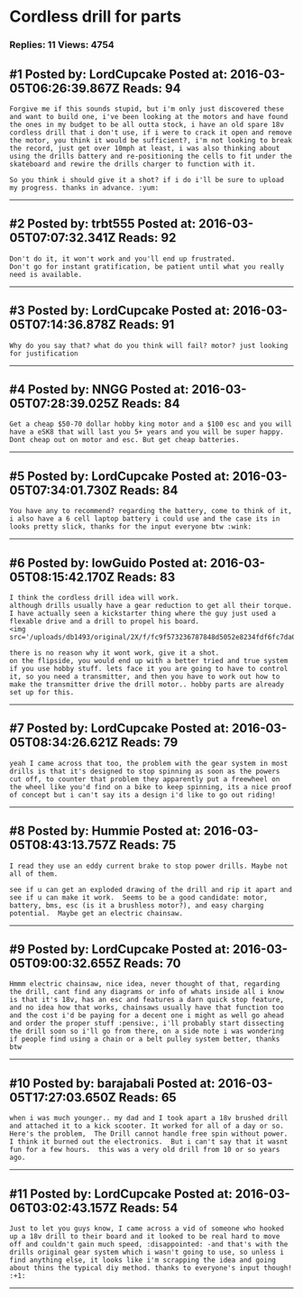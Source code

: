 # Cordless drill for parts

### Replies: 11 Views: 4754

## \#1 Posted by: LordCupcake Posted at: 2016-03-05T06:26:39.867Z Reads: 94

```
Forgive me if this sounds stupid, but i'm only just discovered these and want to build one, i've been looking at the motors and have found the ones in my budget to be all outta stock, i have an old spare 18v cordless drill that i don't use, if i were to crack it open and remove the motor, you think it would be sufficient?, i'm not looking to break the record, just get over 10mph at least, i was also thinking about using the drills battery and re-positioning the cells to fit under the skateboard and rewire the drills charger to function with it.

So you think i should give it a shot? if i do i'll be sure to upload my progress. thanks in advance. :yum:
```

---
## \#2 Posted by: trbt555 Posted at: 2016-03-05T07:07:32.341Z Reads: 92

```
Don't do it, it won't work and you'll end up frustrated.
Don't go for instant gratification, be patient until what you really need is available.
```

---
## \#3 Posted by: LordCupcake Posted at: 2016-03-05T07:14:36.878Z Reads: 91

```
Why do you say that? what do you think will fail? motor? just looking for justification
```

---
## \#4 Posted by: NNGG Posted at: 2016-03-05T07:28:39.025Z Reads: 84

```
Get a cheap $50-70 dollar hobby king motor and a $100 esc and you will have a eSK8 that will last you 5+ years and you will be super happy. Dont cheap out on motor and esc. But get cheap batteries.
```

---
## \#5 Posted by: LordCupcake Posted at: 2016-03-05T07:34:01.730Z Reads: 84

```
You have any to recommend? regarding the battery, come to think of it, i also have a 6 cell laptop battery i could use and the case its in looks pretty slick, thanks for the input everyone btw :wink:
```

---
## \#6 Posted by: lowGuido Posted at: 2016-03-05T08:15:42.170Z Reads: 83

```
I think the cordless drill idea will work.
although drills usually have a gear reduction to get all their torque.
I have actually seen a kickstarter thing where the guy just used a flexable drive and a drill to propel his board.
<img src='/uploads/db1493/original/2X/f/fc9f573236787848d5052e8234fdf6fc7da03d57.jpg'>

there is no reason why it wont work, give it a shot.
on the flipside, you would end up with a better tried and true system if you use hobby stuff. lets face it you are going to have to control it, so you need a transmitter, and then you have to work out how to make the transmitter drive the drill motor.. hobby parts are already set up for this.
```

---
## \#7 Posted by: LordCupcake Posted at: 2016-03-05T08:34:26.621Z Reads: 79

```
yeah I came across that too, the problem with the gear system in most drills is that it's designed to stop spinning as soon as the powers cut off, to counter that problem they apparently put a freewheel on the wheel like you'd find on a bike to keep spinning, its a nice proof of concept but i can't say its a design i'd like to go out riding!
```

---
## \#8 Posted by: Hummie Posted at: 2016-03-05T08:43:13.757Z Reads: 75

```
I read they use an eddy current brake to stop power drills. Maybe not all of them.  

see if u can get an exploded drawing of the drill and rip it apart and see if u can make it work.  Seems to be a good candidate: motor, battery, bms, esc (is it a brushless motor?), and easy charging potential.  Maybe get an electric chainsaw.
```

---
## \#9 Posted by: LordCupcake Posted at: 2016-03-05T09:00:32.655Z Reads: 70

```
Hmmm electric chainsaw, nice idea, never thought of that, regarding the drill, cant find any diagrams or info of whats inside all i know is that it's 18v, has an esc and features a darn quick stop feature, and no idea how that works, chainsaws usually have that function too and the cost i'd be paying for a decent one i might as well go ahead and order the proper stuff :pensive:, i'll probably start dissecting the drill soon so i'll go from there, on a side note i was wondering if people find using a chain or a belt pulley system better, thanks btw
```

---
## \#10 Posted by: barajabali Posted at: 2016-03-05T17:27:03.650Z Reads: 65

```
when i was much younger.. my dad and I took apart a 18v brushed drill and attached it to a kick scooter. It worked for all of a day or so.  Here's the problem,  The Drill cannot handle free spin without power.  I think it burned out the electronics.  But i can't say that it wasnt fun for a few hours.  this was a very old drill from 10 or so years ago.
```

---
## \#11 Posted by: LordCupcake Posted at: 2016-03-06T03:02:43.157Z Reads: 54

```
Just to let you guys know, I came across a vid of someone who hooked up a 18v drill to their board and it looked to be real hard to move off and couldn't gain much speed, :disappointed: -and that's with the drills original gear system which i wasn't going to use, so unless i find anything else, it looks like i'm scrapping the idea and going about thins the typical diy method. thanks to everyone's input though! :+1:
```

---
